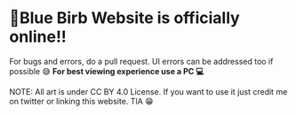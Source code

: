 # 🔗Blue Birb Website is officially online!!


For bugs and errors, do a pull request. UI errors can be addressed too if possible 😅
**For best viewing experience use a PC 💻**

NOTE: All art is under CC BY 4.0 License. If you want to use it just credit me on twitter or linking this website. TIA 😁